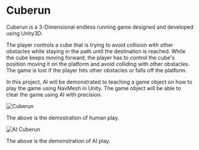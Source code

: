 # Cuberun
Cuberun is a 3-Dimensional endless running game designed and developed using Unity3D.

The player controls a cube that is trying to avoid collision with other obstacles while staying in the path until the destination is reached. While the cube keeps moving forward, the player has to control the cube's position moving it on the platform and avoid colliding with other obstacles. The game is lost if the player hits other obstacles or falls off the platform.

In this project, AI will be demonstrated to teaching a game object on how to play the game using NavMesh in Unity. The game object will be able to clear the game using AI with precision.

![Cuberun](https://i.imgur.com/VQQU9Dl.gif)

The above is the demostration of human play.

![AI Cuberun](https://i.imgur.com/VfvSuIM.gif)

The above is the demonstration of AI play.

